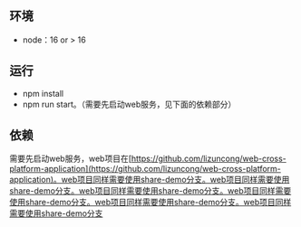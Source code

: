 ## 环境
- node：16 or > 16

## 运行
- npm install
- npm run start。（需要先启动web服务，见下面的依赖部分）


## 依赖
需要先启动web服务，web项目在[https://github.com/lizuncong/web-cross-platform-application](https://github.com/lizuncong/web-cross-platform-application)。web项目同样需要使用share-demo分支。web项目同样需要使用share-demo分支。web项目同样需要使用share-demo分支。web项目同样需要使用share-demo分支。web项目同样需要使用share-demo分支。web项目同样需要使用share-demo分支